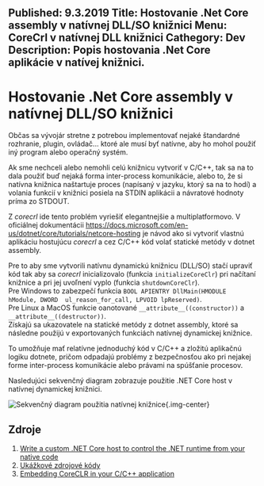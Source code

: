 Published: 9.3.2019
Title: Hostovanie .Net Core assembly v natívnej DLL/SO knižnici
Menu: CoreCrl v natívnej DLL knižnici
Cathegory: Dev
Description: Popis hostovania .Net Core aplikácie v natívej knižnici.
---
# Hostovanie .Net Core assembly v natívnej DLL/SO knižnici
Občas sa vývojár stretne z potrebou implementovať nejaké štandardné rozhranie, plugin, ovládač...
ktoré ale musí byť natívne, aby ho mohol použiť iný program alebo operačný systém.

Ak sme nechceli alebo nemohli celú knižnicu vytvoriť v C/C++, tak sa na to dala použiť buď nejaká forma inter-process komunikácie, alebo to, že si natívna knižnica naštartuje proces (napísaný v jazyku, ktorý sa na to hodí) a volania funkcií v knižnici posiela na STDIN aplikácii a návratové hodnoty príma zo STDOUT.

Z _corecrl_ ide tento problém vyriešiť elegantnejšie a multiplatformovo.
V oficiálnej dokumentácii <https://docs.microsoft.com/en-us/dotnet/core/tutorials/netcore-hosting> je návod ako si vytvoriť vlastnú aplikáciu hostujúcu _corecrl_ a cez C/C++ kód volať statické metódy v dotnet assembly.

Pre to aby sme vytvorili natívnu dynamickú knižnicu (DLL/SO) stačí upraviť kód tak aby sa _corecrl_ inicializovalo (funkcia `initializeCoreClr`) pri načítaní knižnice a pri jej uvoľnení  vyplo (funkcia `shutdownCoreClr`).  
Pre Windows to zabezpečí funkcia `BOOL APIENTRY DllMain(HMODULE hModule, DWORD  ul_reason_for_call, LPVOID lpReserved)`.  
Pre Linux a MacOS funkcie oanotované `__attribute__((constructor))` a `__attribute__((destructor))`.  
Získajú sa ukazovatele na statické metódy z dotnet assembly, ktoré sa následne použijú v exportovaných funkciách natívnej dynamickej knižnice.

To umožňuje mať relatívne jednoduchý kód v C/C++ a zložitú aplikačnú logiku dotnete, pričom odpadajú problémy z bezpečnosťou ako pri nejakej forme inter-process komunikácie alebo právami na spúšťanie procesov.

Nasledujúci sekvenčný diagram zobrazuje použitie .NET Core host v natívnej dynamickej knižnici.

![Sekvenčný diagram použitia natívnej knižnice](images/CoreCrlHost/SequenceDiagram.svg){.img-center}

## Zdroje
1. [Write a custom .NET Core host to control the .NET runtime from your native code](https://docs.microsoft.com/en-us/dotnet/core/tutorials/netcore-hosting)
1. [Ukážkové zdrojové kódy](https://github.com/dotnet/samples/tree/master/core/hosting)
1. [Embedding CoreCLR in your C/C++ application](https://yizhang82.dev/hosting-coreclr)